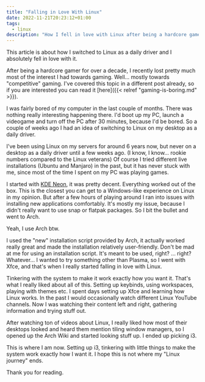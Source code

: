 ```yaml
---
title: "Falling in Love With Linux"
date: 2022-11-21T20:23:12+01:00
tags:
  - linux
description: "How I fell in love with Linux after being a hardcore gamer for over a decade."
---
```


This article is about how I switched to Linux as a daily driver and I absolutely fell in love with it.

After being a hardcore gamer for over a decade, I recently lost pretty much most of the interest I had towards gaming. Well... mostly towards "competitive" gaming. I've covered this topic in a different post already, so if you are interested you can read it [here]({{< relref "gaming-is-boring.md" >}}).

I was fairly bored of my computer in the last couple of months. There was nothing really interesting happening there. I'd boot up my PC, launch a videogame and turn off the PC after 30 minutes, because I'd be bored. So a couple of weeks ago I had an idea of switching to Linux on my desktop as a daily driver.

I've been using Linux on my servers for around 6 years now, but never on a desktop as a daily driver until a few weeks ago. (I know, I know... rookie numbers compared to the Linux veterans) Of course I tried different live installations (Ubuntu and Manjaro) in the past, but it has never stuck with me, since most of the time I spent on my PC was playing games.

I started with [KDE Neon](https://neon.kde.org/), it was pretty decent. Everything worked out of the box. This is the closest you can get to a Windows-like experience on Linux in my opinion. But after a few hours of playing around I ran into issues with installing new applications comfortably. It's mostly my issue, because I didn't really want to use snap or flatpak packages. So I bit the bullet and went to Arch.

Yeah, I use Arch btw.

I used the "new" installation script provided by Arch, it actually worked really great and made the installation relatively user-friendly. Don't be mad at me for using an installation script. It's meant to be used, right? ... right? Whatever... I wanted to try something other than Plasma, so I went with Xfce, and that's when I really started falling in love with Linux.

Tinkering with the system to make it work exactly how you want it. That's what I really liked about all of this. Setting up keybinds, using workspaces, playing with themes etc. I spent days setting up Xfce and learning how Linux works. In the past I would occasionally watch different Linux YouTube channels. Now I was watching their content left and right, gathering information and trying stuff out. 

After watching ton of videos about Linux, I really liked how most of their desktops looked and heard them mention tiling window managers, so I opened up the Arch Wiki and started looking stuff up. I ended up picking i3. 

This is where I am now. Setting up i3, tinkering with little things to make the system work exactly how I want it. I hope this is not where my "Linux journey" ends.

Thank you for reading.